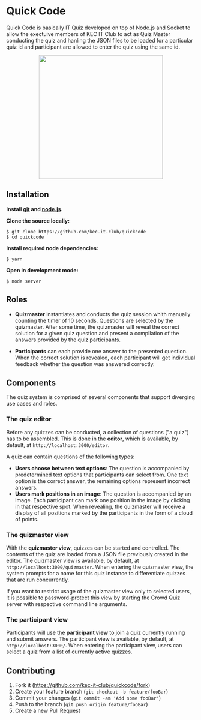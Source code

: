 # Quick Code

Quick Code is basically IT Quiz developed on top of Node.js and Socket to allow the exectuive members of KEC IT Club to act as Quiz Master conducting the quiz and hanling the JSON files to be loaded for a particular quiz id and participant are allowed to enter the quiz using the same id.

<p align="center">
    <a href="https://github.com/kec-it-club/quickcode" target="_blank"><img src="https://i.imgur.com/d2Zktkc.png" height="330"/></a>
</p>

## Installation

**Install **[git](https://git-scm.com/)** and **[node.js](https://nodejs.org/)**.**

**Clone the source locally:**

```
$ git clone https://github.com/kec-it-club/quickcode
$ cd quickcode
```

**Install required node dependencies:**

```
$ yarn
```

**Open in development mode:**

```
$ node server
```

## Roles

* **Quizmaster** instantiates and conducts the quiz session whith manually counting the timer of 10 seconds. Questions are selected by the quizmaster. After some time, the quizmaster will reveal the correct solution for a given quiz question and present a compilation of the answers provided by the quiz participants.
  
* **Participants** can each provide one answer to the presented question. When the correct solution is revealed, each participant will get individual feedback whether the question was answered correctly.

## Components

The quiz system is comprised of several components that support diverging use cases and roles.

### The quiz editor

Before any quizzes can be conducted, a collection of questions ("a quiz") has to be assembled. This is done in the **editor**, which is available, by default, at `http://localhost:3000/editor`.

A quiz can contain questions of the following types:

 * **Users choose between text options**: The question is accompanied by predetermined text options that participants can select from. One text option is the correct answer, the remaining options represent incorrect answers.
 * **Users mark positions in an image**: The question is accompanied by an image. Each participant can mark one position in the image by clicking in that respective spot. When revealing, the quizmaster will receive a display of all positions marked by the participants in the form of a cloud of points.

### The quizmaster view

With the **quizmaster view**, quizzes can be started and controlled. The contents of the quiz are loaded from a JSON file previously created in the editor. The quizmaster view is available, by default, at `http://localhost:3000/quizmaster`. When entering the quizmaster view, the system prompts for a name for this quiz instance to differentiate quizzes that are run concurrently.

If you want to restrict usage of the quizmaster view only to selected users, it is possible to password-protect this view by starting the Crowd Quiz server with respective command line arguments.

### The participant view

Participants will use the **participant view** to join a quiz currently running and submit answers. The participant view is available, by default, at `http://localhost:3000/`. When entering the participant view, users can select a quiz from a list of currently active quizzes.

## Contributing

1. Fork it (<https://github.com/kec-it-club/quickcode/fork>)
2. Create your feature branch (`git checkout -b feature/fooBar`)
3. Commit your changes (`git commit -am 'Add some fooBar'`)
4. Push to the branch (`git push origin feature/fooBar`)
5. Create a new Pull Request